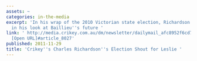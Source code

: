 ```yaml
---
assets: ~
categories: in-the-media
excerpt: 'In his wrap of the 2010 Victorian state election, Richardson cites Leslie
  in his look at Baillieu''s future '
link: ' http://media.crikey.com.au/dm/newsletter/dailymail_afc8952f6cd7147657d449cb74418f56.html?source=cmailer
  [Open URL]#article_8027'
published: 2011-11-29
title: 'Crikey''s Charles Richardson''s Election Shout for Leslie '
---
```

